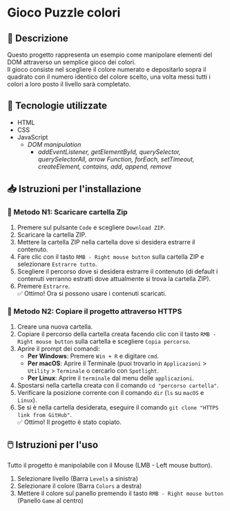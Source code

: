 # Gioco Puzzle colori

## 📝 Descrizione
Questo progetto rappresenta un esempio come manipolare elementi del DOM attraverso un semplice gioco dei colori.
<br>Il gioco consiste nel scegliere il colore numerato e depositarlo sopra il quadrato con il numero identico del colore scelto, 
una volta messi tutti i colori a loro posto il livello sarà completato.</br>

## 🔧 Tecnologie utilizzate
- HTML
- CSS
- JavaScript
    - *DOM manipulation*
        - *addEventListener, getElementById, querySelector, querySelectorAll, arrow Function, forEach, setTimeout, createElement, contains, add, append, remove*
  
## 📥 Istruzioni per l'installazione

  ### :small_blue_diamond: Metodo N1: Scaricare cartella Zip
  1. Premere sul pulsante `Code` e scegliere `Download ZIP`.
  2. Scaricare la cartella ZIP.
  3. Mettere la cartella ZIP nella cartella dove si desidera estrarre il contenuto.
  4. Fare clic con il tasto `RMB - Right mouse button` sulla cartella ZIP e selezionare `Estrarre tutto`.
  5. Scegliere il percorso dove si desidera estrarre il contenuto (di default i contenuti verranno estratti dove attualmente si trova la cartella ZIP).
  6. Premere `Estrarre`.
  <br>✅ Ottimo! Ora si possono usare i contenuti scaricati.</br>

### :small_blue_diamond: Metodo N2: Copiare il progetto attraverso HTTPS
1. Creare una nuova cartella.
2. Copiare il percorso della cartella creata facendo clic con il tasto `RMB - Right mouse button` sulla cartella e scegliere `Copia percorso`.
3. Aprire il prompt dei comandi:
    - **Per Windows**: Premere `Win + R` e digitare `cmd`.
    - **Per macOS**: Aprire il Terminale (puoi trovarlo in `Applicazioni` > `Utility` > `Terminale` o cercarlo con `Spotlight`.
    - **Per Linux**: Aprire il `terminale` dal menu delle `applicazioni`.
4. Spostarsi nella cartella creata con il comando `cd "percorso cartella"`.
5. Verificare la posizione corrente con il comando `dir` (`ls` su `macOS` e `Linux`).
6. Se si è nella cartella desiderata, eseguire il comando `git clone "HTTPS link from GitHub"`.
<br>✅ Ottimo! Il progetto è stato copiato.</br>

## 🖱️ Istruzioni per l'uso
Tutto il progetto è manipolabile con il Mouse (LMB - Left mouse button).

1. Selezionare livello (Barra `Levels` a sinistra)
2. Selezionare il colore (Barra `Colors` a destra)
3. Mettere il colore sul panello premendo il tasto `RMB - Right mouse button` (Panello `Game` al centro)

